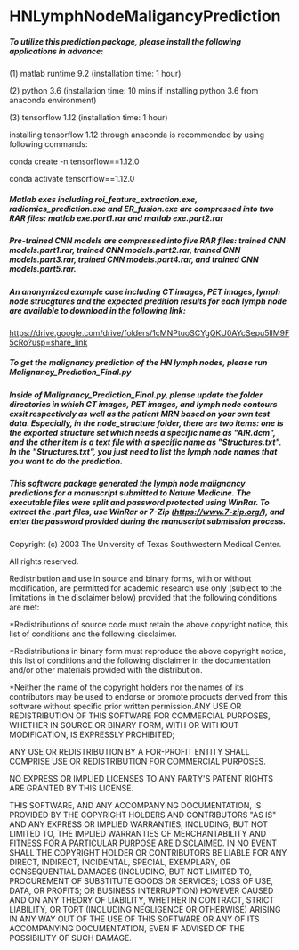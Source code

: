 # HNLymphNodeMaligancyPrediction

##### To utilize this prediction package, please install the following applications in advance:

(1) matlab runtime 9.2 (installation time: 1 hour)

(2) python 3.6 (installation time: 10 mins if installing python 3.6 from anaconda environment) 

(3) tensorflow 1.12 (installation time: 1 hour)

installing tensorflow 1.12 through anaconda is recommended by using following commands:

conda create -n tensorflow==1.12.0

conda activate tensorflow==1.12.0

##### Matlab exes including roi_feature_extraction.exe, radiomics_prediction.exe and ER_fusion.exe are compressed into two RAR files: matlab exe.part1.rar and matlab exe.part2.rar

##### Pre-trained CNN models are compressed into five RAR files: trained CNN models.part1.rar, trained CNN models.part2.rar, trained CNN models.part3.rar, trained CNN models.part4.rar, and trained CNN models.part5.rar.

##### An anonymized example case including CT images, PET images, lymph node strucgtures and the expected predition results for each lymph node are available to download in the following link:

https://drive.google.com/drive/folders/1cMNPtuoSCYgQKU0AYcSepu5llM9F5cRo?usp=share_link     

##### To get the malignancy prediction of the HN lymph nodes, please run Malignancy_Prediction_Final.py

##### Inside of Malignancy_Prediction_Final.py, please update the folder directories in which CT images, PET images, and lymph node contours exsit respectively as well as the patient MRN based on your own test data. Especially, in the node_structure folder, there are two items: one is the exported structure set which needs a specific name as "AIR.dcm", and the other item is a text file with a specific name as "Structures.txt". In the "Structures.txt", you just need to list the lymph node names that you want to do the prediction. 

##### This software package generated the lymph node malignancy predictions for a manuscript submitted to Nature Medicine. The executable files were split and password protected using WinRar. To extract the .part files, use WinRar or 7-Zip (https://www.7-zip.org/), and enter the password provided during the manuscript submission process.

Copyright (c) 2003 The University of Texas Southwestern Medical Center.

All rights reserved.

Redistribution and use in source and binary forms, with or without modification, are permitted for academic research use only (subject to the limitations in the disclaimer below) provided that the following conditions are met: 

*Redistributions of source code must retain the above copyright notice, this list of conditions and the following disclaimer.

*Redistributions in binary form must reproduce the above copyright notice, this list of conditions and the following disclaimer in the documentation and/or other materials provided with the distribution.

*Neither the name of the copyright holders nor the names of its contributors may be used to endorse or promote products derived from this software without specific prior written permission.ANY USE OR REDISTRIBUTION OF THIS SOFTWARE FOR COMMERCIAL PURPOSES, WHETHER IN SOURCE OR BINARY FORM, WITH OR WITHOUT MODIFICATION, IS EXPRESSLY PROHIBITED; 

ANY USE OR REDISTRIBUTION BY A FOR-PROFIT ENTITY SHALL COMPRISE USE OR REDISTRIBUTION FOR COMMERCIAL PURPOSES.

NO EXPRESS OR IMPLIED LICENSES TO ANY PARTY'S PATENT RIGHTS ARE GRANTED BY THIS LICENSE. 

THIS SOFTWARE, AND ANY ACCOMPANYING DOCUMENTATION, IS PROVIDED BY THE COPYRIGHT HOLDERS AND CONTRIBUTORS "AS IS" AND ANY EXPRESS OR IMPLIED WARRANTIES, INCLUDING, BUT NOT LIMITED TO, THE IMPLIED WARRANTIES OF MERCHANTABILITY AND FITNESS FOR A PARTICULAR PURPOSE ARE DISCLAIMED. IN NO EVENT SHALL THE COPYRIGHT HOLDER OR CONTRIBUTORS BE LIABLE FOR ANY DIRECT, INDIRECT, INCIDENTAL, SPECIAL, EXEMPLARY, OR CONSEQUENTIAL DAMAGES (INCLUDING, BUT NOT LIMITED TO, PROCUREMENT OF SUBSTITUTE GOODS OR SERVICES; LOSS OF USE, DATA, OR PROFITS; OR BUSINESS INTERRUPTION) HOWEVER CAUSED AND ON ANY THEORY OF LIABILITY, WHETHER IN CONTRACT, STRICT LIABILITY, OR TORT (INCLUDING NEGLIGENCE OR OTHERWISE) ARISING IN ANY WAY OUT OF THE USE OF THIS SOFTWARE OR ANY OF ITS ACCOMPANYING DOCUMENTATION, EVEN IF ADVISED OF THE POSSIBILITY OF SUCH DAMAGE.

